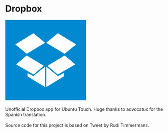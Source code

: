 # Dropbox
<img src="screenshots/screenshot1.png" width="256px" alt="Dropbox App">
<br>
<br>
Unofficial Dropbox app for Ubuntu Touch. Huge thanks to advocatux for the Spanish translation.
<br>
<br>
Source code for this project is based on Tweet by Rudi Timmermans.
